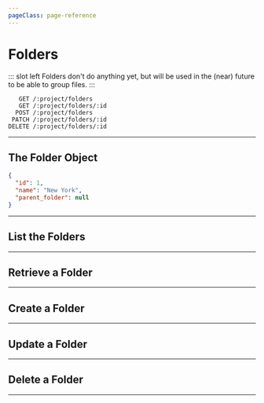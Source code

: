 ```yaml
---
pageClass: page-reference
---
```


# Folders

<two-up>

::: slot left
Folders don't do anything yet, but will be used in the (near) future to be able to group files.
:::

<info-box title="Endpoints" slot="right">

```endpoints
   GET /:project/folders
   GET /:project/folders/:id
  POST /:project/folders
 PATCH /:project/folders/:id
DELETE /:project/folders/:id
```

</info-box>
</two-up>

---

## The Folder Object

<two-up>
<template slot="left">
<def-list>

#### id <def-type>integer</def-type>
Unique identifier for the folder.

#### name <def-type>string</def-type>
Name of the folder.

#### parent_folder <def-type>integer</def-type>
Unique identifier of the parent folder. This allows for nested folders.

</def-list>
</template>

<info-box title="Folder Object" slot="right" class="sticky">

```json
{
  "id": 1,
  "name": "New York",
  "parent_folder": null
}
```

</info-box>
</two-up>

---

## List the Folders

<two-up>
<template slot="left">

List the folders.

### Parameters

<def-list>

!!! include params/project.md !!!

</def-list>

### Query

<def-list>

!!! include query/fields.md !!!
!!! include query/limit.md !!!
!!! include query/offset.md !!!
!!! include query/page.md !!!
!!! include query/sort.md !!!
!!! include query/single.md !!!
!!! include query/filter.md !!!
!!! include query/q.md !!!
!!! include query/meta.md !!!

</def-list>

### Returns

Returns an array of folder objects.

</template>

<template slot="right">
<div class="sticky">
<info-box title="Endpoint">

```endpoints
   GET /:project/folders
```

</info-box>
<info-box title="Response">

```json
{
  "data": [
    {
      "id": 1,
      "name": "New York",
      "parent_folder": null
    },
    { ... },
    { ... }
  ]
}
```

</info-box>
</div>
</template>
</two-up>

---

## Retrieve a Folder

<two-up>
<template slot="left">

Retrieve a single folder by unique identifier.

### Parameters

<def-list>

!!! include params/project.md !!!
!!! include params/id.md !!!

</def-list>

### Query

<def-list>

!!! include query/fields.md !!!
!!! include query/meta.md !!!

</def-list>

### Returns

Returns the folder object for the given unique identifier.

</template>

<template slot="right">
<div class="sticky">
<info-box title="Endpoint">

```endpoints
   GET /:project/folders/:id
```

</info-box>

<info-box title="Response">

```json
{
  "data": {
    "id": 1,
    "name": "New York",
    "parent_folder": null
  }
}
```

</info-box>
</div>
</template>
</two-up>

---

## Create a Folder

<two-up>
<template slot="left">

Create a new folder.

### Parameters

<def-list>

!!! include params/project.md !!!

</def-list>

### Attributes

<def-list>

#### name <def-type alert>required</def-type>
Name of the folder.

#### parent_folder <def-type>optional</def-type>
Unique identifier of the parent folder. This allows for nested folders.

</def-list>

### Query

<def-list>

!!! include query/fields.md !!!
!!! include query/meta.md !!!

</def-list>

### Returns

Returns the folder object for the folder that was just created.

</template>

<template slot="right">
<div class="sticky">
<info-box title="Endpoint">

```endpoints
  POST /:project/folders
```

</info-box>

<info-box title="Request">

```json
{
  "name": "Amsterdam"
}
```

</info-box>

<info-box title="Response">

```json
{
  "data": {
    "id": 5,
    "name": "Amsterdam",
    "parent_folder": null
  }
}
```

</info-box>
</div>
</template>
</two-up>

---

## Update a Folder

<two-up>
<template slot="left">

Update an existing folder

### Parameters

<def-list>

!!! include params/project.md !!!
!!! include params/id.md !!!

</def-list>

### Attributes

<def-list>

#### name <def-type alert>optional</def-type>
Name of the folder. Can't be null or empty.

#### parent_folder <def-type>optional</def-type>
Unique identifier of the parent folder. This allows for nested folders.

</def-list>

### Query

<def-list>

!!! include query/fields.md !!!
!!! include query/meta.md !!!

</def-list>

### Returns

Returns the folder object for the folder that was just updated.

</template>

<template slot="right">
<div class="sticky">
<info-box title="Endpoint">

```endpoints
 PATCH /:project/folders/:id
```

</info-box>

<info-box title="Request">

```json
{
  "parent_foldre": 3
}
```

</info-box>

<info-box title="Response">

```json
{
  "data": {
    "id": 5,
    "name": "Amsterdam",
    "parent_folder": 3
  }
}
```

</info-box>
</div>
</template>
</two-up>

---

## Delete a Folder

<two-up>
<template slot="left">

Delete an existing folder

### Parameters

<def-list>

!!! include params/project.md !!!
!!! include params/id.md !!!

</def-list>

### Returns

Returns an empty body with HTTP status 204

</template>

<template slot="right">
<div class="sticky">
<info-box title="Endpoint">

```endpoints
DELETE /:project/folders/:id
```

</info-box>
</div>
</template>
</two-up>

---